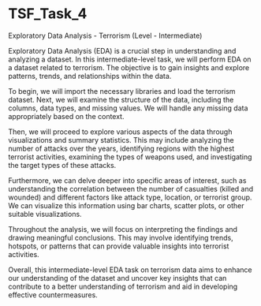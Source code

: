 # TSF_Task_4
Exploratory Data Analysis - Terrorism (Level - Intermediate)

Exploratory Data Analysis (EDA) is a crucial step in understanding and analyzing a dataset. In this intermediate-level task, we will perform EDA on a dataset related to terrorism. The objective is to gain insights and explore patterns, trends, and relationships within the data.

To begin, we will import the necessary libraries and load the terrorism dataset. Next, we will examine the structure of the data, including the columns, data types, and missing values. We will handle any missing data appropriately based on the context.

Then, we will proceed to explore various aspects of the data through visualizations and summary statistics. This may include analyzing the number of attacks over the years, identifying regions with the highest terrorist activities, examining the types of weapons used, and investigating the target types of these attacks.

Furthermore, we can delve deeper into specific areas of interest, such as understanding the correlation between the number of casualties (killed and wounded) and different factors like attack type, location, or terrorist group. We can visualize this information using bar charts, scatter plots, or other suitable visualizations.

Throughout the analysis, we will focus on interpreting the findings and drawing meaningful conclusions. This may involve identifying trends, hotspots, or patterns that can provide valuable insights into terrorist activities.

Overall, this intermediate-level EDA task on terrorism data aims to enhance our understanding of the dataset and uncover key insights that can contribute to a better understanding of terrorism and aid in developing effective countermeasures.

